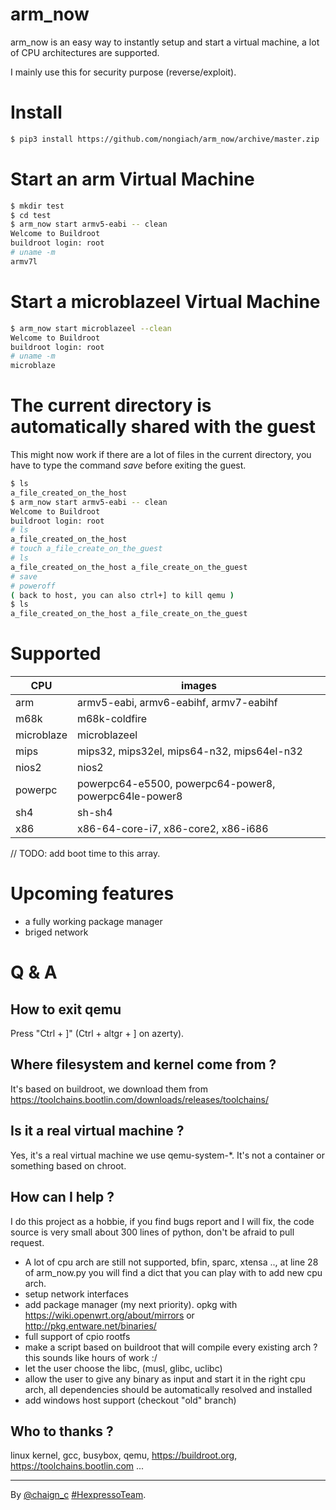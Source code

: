 

# arm_now
arm_now is an easy way to instantly setup and start a virtual machine, a lot of CPU architectures are supported.

I mainly use this for security purpose (reverse/exploit).

# Install
```sh
$ pip3 install https://github.com/nongiach/arm_now/archive/master.zip
```

# Start an arm Virtual Machine
```sh
$ mkdir test
$ cd test
$ arm_now start armv5-eabi -- clean
Welcome to Buildroot
buildroot login: root
# uname -m
armv7l
```

# Start a microblazeel Virtual Machine
```sh
$ arm_now start microblazeel --clean
Welcome to Buildroot
buildroot login: root
# uname -m
microblaze
```

# The current directory is automatically shared with the guest
This might now work if there are a lot of files in the current directory, you have to type the command *save* before exiting the guest.
```sh
$ ls
a_file_created_on_the_host
$ arm_now start armv5-eabi -- clean
Welcome to Buildroot
buildroot login: root
# ls
a_file_created_on_the_host
# touch a_file_create_on_the_guest
# ls
a_file_created_on_the_host a_file_create_on_the_guest
# save
# poweroff
( back to host, you can also ctrl+] to kill qemu )
$ ls
a_file_created_on_the_host a_file_create_on_the_guest
```

# Supported

| CPU | images |
| --- | --- |
| arm | armv5-eabi, armv6-eabihf, armv7-eabihf |
| m68k | m68k-coldfire |
| microblaze | microblazeel |
| mips | mips32, mips32el, mips64-n32, mips64el-n32 |
| nios2 | nios2 |
| powerpc | powerpc64-e5500, powerpc64-power8, powerpc64le-power8 |
| sh4 | sh-sh4 |
| x86 | x86-64-core-i7, x86-core2, x86-i686 |

// TODO: add boot time to this array.

# Upcoming features

- a fully working package manager
- briged network

# Q & A

## How to exit qemu

Press "Ctrl + ]" (Ctrl + altgr + ] on azerty).

## Where filesystem and kernel come from ?

It's based on buildroot, we download them from https://toolchains.bootlin.com/downloads/releases/toolchains/

## Is it a real virtual machine ?

Yes, it's a real virtual machine we use qemu-system-\*. It's not a container or something based on chroot.

## How can I help ?

I do this project as a hobbie, if you find bugs report and I will fix, the code source is very small about 300 lines of python, don't be afraid to pull request.
- A lot of cpu arch are still not supported, bfin, sparc, xtensa .., at line 28 of arm_now.py you will find a dict that you can play with to add new cpu arch.
- setup network interfaces
- add package manager (my next priority). opkg with https://wiki.openwrt.org/about/mirrors or http://pkg.entware.net/binaries/
- full support of cpio rootfs
- make a script based on buildroot that will compile every existing arch ? this sounds like hours of work :/
- let the user choose the libc, (musl, glibc, uclibc)
- allow the user to give any binary as input and start it in the right cpu arch, all dependencies should be automatically resolved and installed
- add windows host support (checkout "old" branch)

## Who to thanks ?

linux kernel, gcc, busybox, qemu, https://buildroot.org, https://toolchains.bootlin.com ...


----
By [@chaign\_c][] [#HexpressoTeam][hexpresso].


[hexpresso]:     https://hexpresso.github.io
[@chaign\_c]:    https://twitter.com/chaign_c
